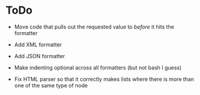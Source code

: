 # ToDo

* Move code that pulls out the requested value to *before* it hits the formatter

* Add XML formatter

* Add JSON formatter

* Make indenting optional across all formatters (but not bash I guess)

* Fix HTML parser so that it correctly makes lists where there is more than one of the same type of node
